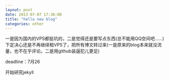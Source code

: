 ```yaml
---
layout: post
date: 2013-07-07 17:36:00
title: "hello new blog"
categories: other
---
```


一是因为国内的VPS都挺坑的，二是觉得还是要写点东西(总不能用QQ空间吧……)
下定决心还是不再继续租VPS了，把所有博文转过来(一是原来的blog本来就没流量，也不在乎评论。二是用github装逼犯儿更足)

deadline：7月26

开始研究jekyll
